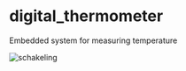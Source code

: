 # digital_thermometer
Embedded system for measuring temperature

![schakeling](https://user-images.githubusercontent.com/113217243/235459734-37bdc9d6-a6ee-476a-8d64-1c8ddba133fc.png)
